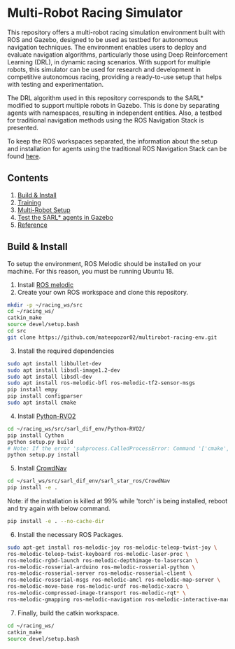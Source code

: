 # Multi-Robot Racing Simulator
This repository offers a multi-robot racing simulation environment built with ROS and Gazebo, designed to be used as testbed for autonomous navigation techniques. 
The environment enables users to deploy and evaluate navigation algorithms, particularly those using Deep Reinforcement Learning (DRL), in dynamic racing scenarios. 
With support for multiple robots, this simulator can be used for research and development in competitive autonomous racing, providing a ready-to-use setup that helps 
with testing and experimentation.


The DRL algorithm used in this repository corresponds to the SARL* modified to support multiple robots in Gazebo. This is done by separating agents with 
namespaces, resulting in independent entities. Also, a testbed for traditional navigation methods using the ROS Navigation Stack is presented.

To keep the ROS workspaces separated, the information about the setup and installation for agents using the traditional ROS Navigation Stack can be found
[here](https://github.com/mateopozor02/traditional-multirobot-env.git). 

## Contents   
1. [Build & Install](#build--install)   
2. [Training](#training)
3. [Multi-Robot Setup](#multi-robot-setup)
5. [Test the SARL* agents in Gazebo](#test-the-sarl-agents-in-gazebo) 
7. [Reference](#reference)

## Build & Install 
To setup the environment, ROS Melodic should be installed on your machine. For this reason, you must be running Ubuntu 18. 
1. Install [ROS melodic](http://wiki.ros.org/melodic/Installation/Ubuntu)
2. Create your own ROS workspace and clone this repository.
```bash
mkdir -p ~/racing_ws/src
cd ~/racing_ws/
catkin_make
source devel/setup.bash
cd src
git clone https://github.com/mateopozor02/multirobot-racing-env.git
```
3. Install the required dependencies
```bash
sudo apt install libbullet-dev
sudo apt install libsdl-image1.2-dev
sudo apt install libsdl-dev
sudo apt install ros-melodic-bfl ros-melodic-tf2-sensor-msgs
pip install empy
pip install configparser
sudo apt install cmake
```
4. Install [Python-RVO2](https://github.com/sybrenstuvel/Python-RVO2)
```bash
cd ~/racing_ws/src/sarl_dif_env/Python-RVO2/
pip install Cython
python setup.py build
# Note: If the error 'subprocess.CalledProcessError: Command '['cmake', '--build', '.']' returned non-zero exit status 2' is generated, then delete the folder 'build' run 'python setup.py build' the second time
python setup.py install
```
5. Install [CrowdNav](https://github.com/vita-epfl/CrowdNav)
```bash
cd ~/sarl_ws/src/sarl_dif_env/sarl_star_ros/CrowdNav
pip install -e .
```
Note: if the installation is killed at 99% while 'torch' is being installed, reboot and try again with below command.
```bash
pip install -e . --no-cache-dir
```
6. Install the necessary ROS Packages.
```bash
sudo apt-get install ros-melodic-joy ros-melodic-teleop-twist-joy \
ros-melodic-teleop-twist-keyboard ros-melodic-laser-proc \
ros-melodic-rgbd-launch ros-melodic-depthimage-to-laserscan \
ros-melodic-rosserial-arduino ros-melodic-rosserial-python \
ros-melodic-rosserial-server ros-melodic-rosserial-client \
ros-melodic-rosserial-msgs ros-melodic-amcl ros-melodic-map-server \
ros-melodic-move-base ros-melodic-urdf ros-melodic-xacro \
ros-melodic-compressed-image-transport ros-melodic-rqt* \
ros-melodic-gmapping ros-melodic-navigation ros-melodic-interactive-markers
```
7. Finally, build the catkin workspace.
```bash
cd ~/racing_ws/
catkin_make
source devel/setup.bash
```
